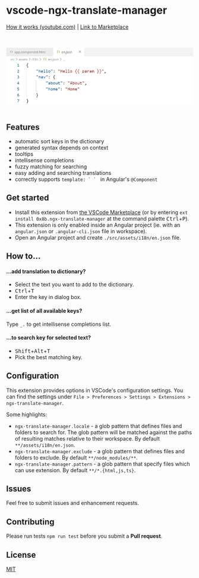 # vscode-ngx-translate-manager

[How it works (youtube.com)](https://www.youtube.com/watch?v=I0l3yrFvXfI) | [Link to Marketplace](https://marketplace.visualstudio.com/items?itemName=0x8b.ngx-translate-manager)

&nbsp;
<br>
<br>
![demo](images/demo.webp)
&nbsp;
<br>

## Features

- automatic sort keys in the dictionary
- generated syntax depends on context
- tooltips
- intellisense completions
- fuzzy matching for searching
- easy adding and searching translations
- correctly supports ``template: ` ` `` in Angular's `@Component`

## Get started

- Install this extension from [the VSCode Marketplace](https://marketplace.visualstudio.com/items?itemName=0x8b.ngx-translate-manager) (or by entering `ext install 0x8b.ngx-translate-manager` at the command palette <kbd>Ctrl</kbd>+<kbd>P</kbd>).
- This extension is only enabled inside an Angular project (ie. with an `angular.json` or `.angular-cli.json` file in workspace).
- Open an Angular project and create `./src/assets/i18n/en.json` file.

## How to…

#### …add translation to dictionary?

- Select the text you want to add to the dictionary.
- <kbd>Ctrl</kbd>+<kbd>T</kbd>
- Enter the key in dialog box.

#### …get list of all available keys?

Type `_.` to get intellisense completions list.

#### …to search key for selected text?

- <kbd>Shift</kbd>+<kbd>Alt</kbd>+<kbd>T</kbd>
- Pick the best matching key.

## Configuration

This extension provides options in VSCode's configuration settings. You can find the settings under `File > Preferences > Settings > Extensions > ngx-translate-manager`.

Some highlights:

- `ngx-translate-manager.locale` - a glob pattern that defines files and folders to search for. The glob pattern will be matched against the paths of resulting matches relative to their workspace. By default `**/assets/i18n/en.json`.
- `ngx-translate-manager.exclude` - a glob pattern that defines files and folders to exclude. By default `**/node_modules/**`.
- `ngx-translate-manager.pattern` - a glob pattern that specify files which can use extension. By default `**/*.{html,js,ts}`.

## Issues

Feel free to submit issues and enhancement requests.

## Contributing

Please run tests `npm run test` before you submit a **Pull request**.

## License

[MIT](https://github.com/0x8b/vscode-ngx-translate-manager/blob/master/LICENSE)

